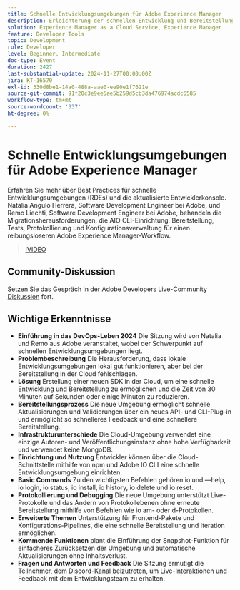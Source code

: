 ```yaml
---
title: Schnelle Entwicklungsumgebungen für Adobe Experience Manager
description: Erleichterung der schnellen Entwicklung und Bereitstellung in Cloud-Umgebungen mit der neuen SDK von Adobe, wodurch die Bereitstellungszeit erheblich verkürzt wird und schnelle Updates, Live-Protokolle und erweiterte Konfigurationsoptionen unterstützt werden, wie in DevOps Life 2024 erläutert.
solution: Experience Manager as a Cloud Service, Experience Manager
feature: Developer Tools
topic: Development
role: Developer
level: Beginner, Intermediate
doc-type: Event
duration: 2427
last-substantial-update: 2024-11-27T00:00:00Z
jira: KT-16570
exl-id: 330d8be1-14a0-488a-aae0-ee90e1f7621e
source-git-commit: 91f20c3e9ee5ae5b259d5cb3da476974acdc6585
workflow-type: tm+mt
source-wordcount: '337'
ht-degree: 0%

---
```


# Schnelle Entwicklungsumgebungen für Adobe Experience Manager

Erfahren Sie mehr über Best Practices für schnelle Entwicklungsumgebungen (RDEs) und die aktualisierte Entwicklerkonsole. Natalia Angulo Herrera, Software Development Engineer bei Adobe, und Remo Liechti, Software Development Engineer bei Adobe, behandeln die Migrationsherausforderungen, die AIO CLI-Einrichtung, Bereitstellung, Tests, Protokollierung und Konfigurationsverwaltung für einen reibungsloseren Adobe Experience Manager-Workflow.

>[!VIDEO](https://video.tv.adobe.com/v/3440397/?learn=on&enablevpops)


## Community-Diskussion

Setzen Sie das Gespräch in der Adobe Developers Live-Community [Diskussion](https://adobe.ly/3UJluDo) fort.

## Wichtige Erkenntnisse

* **Einführung in das DevOps-Leben 2024** Die Sitzung wird von Natalia und Remo aus Adobe veranstaltet, wobei der Schwerpunkt auf schnellen Entwicklungsumgebungen liegt.
* **Problembeschreibung** Die Herausforderung, dass lokale Entwicklungsumgebungen lokal gut funktionieren, aber bei der Bereitstellung in der Cloud fehlschlagen.
* **Lösung** Erstellung einer neuen SDK in der Cloud, um eine schnelle Entwicklung und Bereitstellung zu ermöglichen und die Zeit von 30 Minuten auf Sekunden oder einige Minuten zu reduzieren.
* **Bereitstellungsprozess** Die neue Umgebung ermöglicht schnelle Aktualisierungen und Validierungen über ein neues API- und CLI-Plug-in und ermöglicht so schnelleres Feedback und eine schnellere Bereitstellung.
* **Infrastrukturunterschiede** Die Cloud-Umgebung verwendet eine einzige Autoren- und Veröffentlichungsinstanz ohne hohe Verfügbarkeit und verwendet keine MongoDB.
* **Einrichtung und Nutzung** Entwickler können über die Cloud-Schnittstelle mithilfe von npm und Adobe IO CLI eine schnelle Entwicklungsumgebung einrichten.
* **Basic Commands** Zu den wichtigsten Befehlen gehören io und —help, io login, io status, io install, io history, io delete und io reset.
* **Protokollierung und Debugging** Die neue Umgebung unterstützt Live-Protokolle und das Ändern von Protokollebenen ohne erneute Bereitstellung mithilfe von Befehlen wie io am- oder d-Protokollen.
* **Erweiterte Themen** Unterstützung für Frontend-Pakete und Konfigurations-Pipelines, die eine schnelle Bereitstellung und Iteration ermöglichen.
* **Kommende Funktionen** plant die Einführung der Snapshot-Funktion für einfacheres Zurücksetzen der Umgebung und automatische Aktualisierungen ohne Inhaltsverlust.
* **Fragen und Antworten und Feedback** Die Sitzung ermutigt die Teilnehmer, dem Discord-Kanal beizutreten, um Live-Interaktionen und Feedback mit dem Entwicklungsteam zu erhalten.
